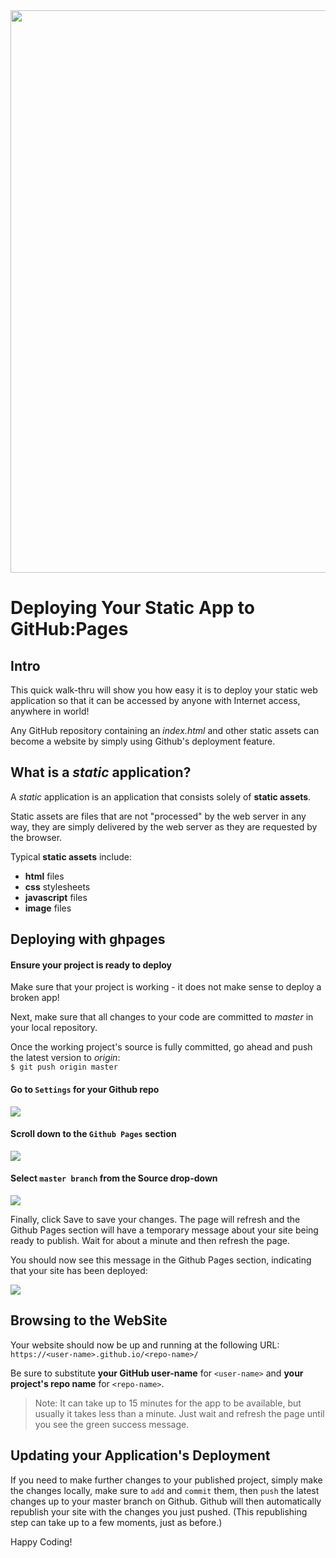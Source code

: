 <img src="https://i.imgur.com/Gd2y6TU.jpg" width="900">

# Deploying Your Static App to GitHub:Pages

## Intro

This quick walk-thru will show you how easy it is to deploy your static web application so that it can be accessed by anyone with Internet access, anywhere in world!

Any GitHub repository containing an _index.html_ and other static assets can become a website by simply using Github's deployment feature.

## What is a _static_ application?

A _static_ application is an application that consists solely of **static assets**.

Static assets are files that are not "processed" by the web server in any way, they are simply delivered by the web server as they are requested by the browser.

Typical **static assets** include:
	
- **html** files
- **css** stylesheets
- **javascript** files
- **image** files

## Deploying with ghpages

#### Ensure your project is ready to deploy

Make sure that your project is working - it does not make sense to deploy a broken app!

Next, make sure that all changes to your code are committed to _master_ in your local repository.

Once the working project's source is fully committed, go ahead and push the latest version to _origin_:<br>`$ git push origin master`

#### Go to `Settings` for your Github repo

<img src="https://i.imgur.com/yl3GCyj.png?1">

#### Scroll down to the `Github Pages` section

<img src="https://i.imgur.com/TdcZQn9.png">

#### Select `master branch` from the Source drop-down

<img src="https://i.imgur.com/YGNdcuI.png">

Finally, click Save to save your changes. The page will refresh and the Github Pages section will have a temporary message about your site being ready to publish. Wait for about a minute and then refresh the page.

You should now see this message in the Github Pages section, indicating that your site has been deployed:

<img src="https://i.imgur.com/ZO7A3y2.png">

## Browsing to the WebSite

Your website should now be up and running at the following URL:<br>`https://<user-name>.github.io/<repo-name>/`

Be sure to substitute **your GitHub user-name** for `<user-name>` and **your project's repo name** for `<repo-name>`.

>Note: It can take up to 15 minutes for the app to be available, but usually it takes less than a minute. Just wait and refresh the page until you see the green success message.

## Updating your Application's Deployment

If you need to make further changes to your published project, simply make the changes locally, make sure to `add` and `commit` them, then `push` the latest changes up to your master branch on Github. Github will then automatically republish your site with the changes you just pushed. (This republishing step can take up to a few moments, just as before.)

Happy Coding!
